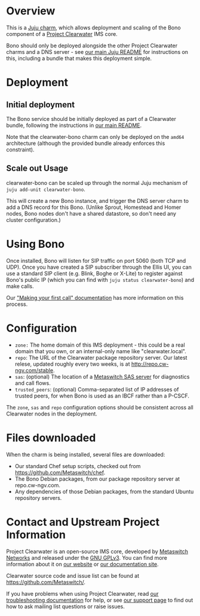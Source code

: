 # Overview

This is a [Juju charm](https://jujucharms.com/about), which allows deployment and scaling of the Bono component of a [Project Clearwater](http://projectclearwater.org) IMS core.

Bono should only be deployed alongside the other Project Clearwater charms and a DNS server - see [our main Juju README](https://github.com/Metaswitch/clearwater-juju/blob/local_charms/README.md) for instructions on this, including a bundle that makes this deployment simple.

# Deployment

## Initial deployment

The Bono service should be initially deployed as part of a Clearwater bundle, following the instructions in [our main README](https://github.com/Metaswitch/clearwater-juju/blob/local_charms/README.md).

Note that the clearwater-bono charm can only be deployed on the `amd64` architecture (although the provided bundle already enforces this constraint).

## Scale out Usage

clearwater-bono can be scaled up through the normal Juju mechanism of `juju add-unit clearwater-bono`.

This will create a new Bono instance, and trigger the DNS server charm to add a DNS record for this Bono. (Unlike Sprout, Homestead and Homer nodes, Bono nodes don't have a shared datastore, so don't need any cluster configuration.)

# Using Bono

Once installed, Bono will listen for SIP traffic on port 5060 (both TCP and UDP). Once you have created a SIP subscriber through the Ellis UI, you can use a standard SIP client (e.g. Blink, Boghe or X-Lite) to register against Bono's public IP (which you can find with `juju status clearwater-bono`) and make calls.

Our ["Making your first call" documentation](http://clearwater.readthedocs.org/en/latest/Making_your_first_call/index.html) has more information on this process.

# Configuration

-  `zone:` The home domain of this IMS deployment - this could be a real domain that you own, or an internal-only name like "clearwater.local".
-  `repo`: The URL of the Clearwater package repository server. Our latest relese, updated roughly every two weeks, is at http://repo.cw-ngv.com/stable.
-  `sas`: (optional) The location of a [Metaswitch SAS server](http://www.metaswitch.com/products/management-systems/service-assurance-server) for diagnostics and call flows.
-  `trusted_peers`: (optional) Comma-separated list of IP addresses of trusted peers, for when Bono is used as an IBCF rather than a P-CSCF.

The `zone`, `sas` and `repo` configuration options should be consistent across all Clearwater nodes in the deployment.

# Files downloaded

When the charm is being installed, several files are downloaded:

- Our standard Chef setup scripts, checked out from https://github.com/Metaswitch/chef.
- The Bono Debian packages, from our package repository server at repo.cw-ngv.com.
- Any dependencies of those Debian packages, from the standard Ubuntu repository servers.

# Contact and Upstream Project Information

Project Clearwater is an open-source IMS core, developed by [Metaswitch Networks](http://www.metaswitch.com) and released under the [GNU GPLv3](http://www.projectclearwater.org/download/license/). You can find more information about it on [our website](http://www.projectclearwater.org/) or [our documentation site](https://clearwater.readthedocs.org).

Clearwater source code and issue list can be found at https://github.com/Metaswitch/.

If you have problems when using Project Clearwater, read [our troubleshooting documentation](http://clearwater.readthedocs.org/en/latest/Troubleshooting_and_Recovery/index.html) for help, or see [our support page](http://clearwater.readthedocs.org/en/latest/Support/index.html) to find out how to ask mailing list questions or raise issues.
